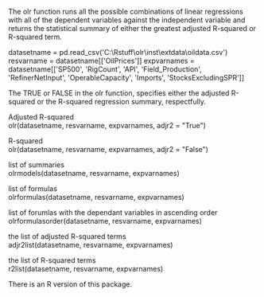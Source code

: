 The olr function runs all the possible combinations of linear regressions with all of the
dependent variables against the independent variable and returns the statistical summary
of either the greatest adjusted R-squared or R-squared term.



datasetname = pd.read_csv('C:\Rstuff\olr\inst\extdata\oildata.csv')
resvarname = datasetname[['OilPrices']]
expvarnames = datasetname[['SP500', 'RigCount', 'API', 'Field_Production', 'RefinerNetInput', 'OperableCapacity', 'Imports', 'StocksExcludingSPR']]

The TRUE or FALSE in the olr function, specifies either the adjusted R-squared or the R-squared regression summary, respectfully.

Adjusted R-squared <br />
olr(datasetname, resvarname, expvarnames, adjr2 = "True")

R-squared <br />
olr(datasetname, resvarname, expvarnames, adjr2 = "False")

list of summaries <br />
olrmodels(datasetname, resvarname, expvarnames)

list of formulas <br />
olrformulas(datasetname, resvarname, expvarnames)

list of forumlas with the dependant variables in ascending order <br />
olrformulasorder(datasetname, resvarname, expvarnames)

the list of adjusted R-squared terms <br />
adjr2list(datasetname, resvarname, expvarnames)

the list of R-squared terms <br />
r2list(datasetname, resvarname, expvarnames)

There is an R version of this package.